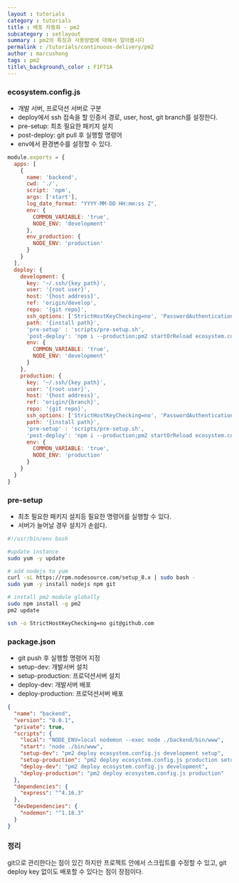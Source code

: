 ```yaml
---
layout : tutorials
category : tutorials
title : 배포 자동화 - pm2
subcategory : setlayout
summary : pm2의 특징과 사용방법에 대해서 알아봅시다
permalink : /tutorials/continuous-delivery/pm2
author : marcushong
tags : pm2
title\_background\_color : F1F71A
---
```


### ecosystem.config.js
* 개발 서버, 프로덕션 서버로 구분
* deploy에서 ssh 접속을 할 인증서 경로, user, host, git branch를 설정한다.
* pre-setup: 최초 필요한 패키지 설치
* post-deploy: git pull 후 실행할 명령어
* env에서 환경변수를 설정할 수 있다.

```js
module.exports = {
  apps: [
    {
      name: 'backend',
      cwd: './',
      script: 'npm',
      args: ['start'],
      log_date_format: "YYYY-MM-DD HH:mm:ss Z",
      env: {
        COMMON_VARIABLE: 'true',
        NODE_ENV: 'development'
      },
      env_production: {
        NODE_ENV: 'production'
      }
    }
  ],
  deploy: {
    development: {
      key: '~/.ssh/{key path}',
      user: '{root user}',
      host: '{host address}',
      ref: 'origin/develop',
      repo: '{git repo}',
      ssh_options: ['StrictHostKeyChecking=no', 'PasswordAuthentication=no', 'ForwardAgent=yes'],
      path: '{install path}',
      'pre-setup' : 'scripts/pre-setup.sh',
      'post-deploy': 'npm i --production;pm2 startOrReload ecosystem.config.js development',
      env: {
        COMMON_VARIABLE: 'true',
        NODE_ENV: 'development'
      }
    },
    production: {
      key: '~/.ssh/{key path}',
      user: '{root user}',
      host: '{host address}',
      ref: 'origin/{branch}',
      repo: '{git repo}',
      ssh_options: ['StrictHostKeyChecking=no', 'PasswordAuthentication=no', 'ForwardAgent=yes'],
      path: '{install path}',
      'pre-setup' : 'scripts/pre-setup.sh',
      'post-deploy': 'npm i --production;pm2 startOrReload ecosystem.config.js production',
      env: {
        COMMON_VARIABLE: 'true',
        NODE_ENV: 'production'
      }
    }
  }
}
```

### pre-setup
* 최초 필요한 패키지 설치등 필요한 명령어를 실행할 수 있다.
* 서버가 늘어날 경우 설치가 손쉽다.

```sh
#!/usr/bin/env bash

#update instance
sudo yum -y update

# add nodejs to yum
curl -sL https://rpm.nodesource.com/setup_8.x | sudo bash -
sudo yum -y install nodejs npm git 

# install pm2 module globally
sudo npm install -g pm2
pm2 update

ssh -o StrictHostKeyChecking=no git@github.com
```

### package.json
* git push 후 실행할 명령어 지정
* setup-dev: 개발서버 설치
* setup-production: 프로덕션서버 설치
* deploy-dev: 개발서버 배포
* deploy-production: 프로덕션서버 배포

```json
{
  "name": "backend",
  "version": "0.0.1",
  "private": true,
  "scripts": {
    "local": "NODE_ENV=local nodemon --exec node ./backend/bin/www",
    "start": "node ./bin/www",
    "setup-dev": "pm2 deploy ecosystem.config.js development setup",
    "setup-production": "pm2 deploy ecosystem.config.js production setup",
    "deploy-dev": "pm2 deploy ecosystem.config.js development",
    "deploy-production": "pm2 deploy ecosystem.config.js production"
  },
  "dependencies": {
    "express": "^4.16.3"
  },
  "devDependencies": {
    "nodemon": "^1.18.3"
  }
}
```

### 정리
git으로 관리한다는 점이 있긴 하지만 프로젝트 안에서 스크립트를 수정할 수 있고, git deploy key 없이도 배포할 수 있다는 점이 장점이다.